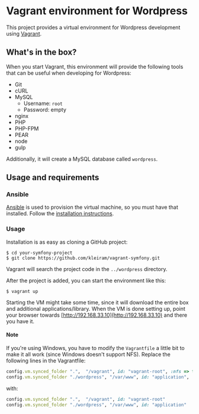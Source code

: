 # Vagrant environment for Wordpress

This project provides a virtual environment for Wordpress development using
[Vagrant](https://www.vagrantup.com).

## What's in the box?

When you start Vagrant, this environment will provide the following tools
that can be useful when developing for Wordpress:

- Git
- cURL
- MySQL
  * Username: `root`
  * Password: empty
- nginx
- PHP
- PHP-FPM
- PEAR
- node
- gulp

Additionally, it will create a MySQL database called `wordpress`.

## Usage and requirements

### Ansible

[Ansible](http://ansible.com) is used to provision the virtual machine, so you
must have that installed. Follow the
[installation instructions](http://docs.ansible.com/intro_installation.html#installation).

### Usage

Installation is as easy as cloning a GitHub project:

```
$ cd your-symfony-project
$ git clone https://github.com/kleiram/vagrant-symfony.git
```

Vagrant will search the project code in the `../wordpress` directory.

After the project is added, you can start the environment like this:

```
$ vagrant up
```

Starting the VM might take some time, since it will download the entire box
and additional applications/library. When the VM is done setting up, point
your browser towards [http://192.168.33.10](http://192.168.33.10) and there you
have it.

#### Note

If you're using Windows, you have to modify the `Vagrantfile` a little bit to
make it all work (since Windows doesn't support NFS). Replace the following
lines in the Vagrantfile:

```ruby
config.vm.synced_folder ".",  "/vagrant", id: "vagrant-root", :nfs => true
config.vm.synced_folder "./wordpress", "/var/www", id: "application",  :nfs => true
```

with:

```ruby
config.vm.synced_folder ".",  "/vagrant", id: "vagrant-root"
config.vm.synced_folder "./wordpress", "/var/www", id: "application"
